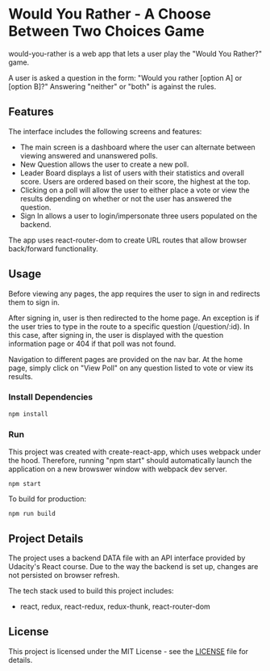 # Would You Rather - A Choose Between Two Choices Game

would-you-rather is a web app that lets a user play the "Would You Rather?" game.

A user is asked a question in the form: "Would you rather [option A] or [option B]?" Answering "neither" or "both" is against the rules.

## Features

The interface includes the following screens and features:

- The main screen is a dashboard where the user can alternate between viewing answered and unanswered polls.
- New Question allows the user to create a new poll.
- Leader Board displays a list of users with their statistics and overall score. Users are ordered based on their score, the highest at the top.
- Clicking on a poll will allow the user to either place a vote or view the results depending on whether or not the user has answered the question.
- Sign In allows a user to login/impersonate three users populated on the backend.

The app uses react-router-dom to create URL routes that allow browser back/forward functionality.

## Usage

Before viewing any pages, the app requires the user to sign in and redirects them to sign in.

After signing in, user is then redirected to the home page. An exception is if the user tries to type in the route to a specific question (/question/:id). In this case, after signing in, the user is displayed with the question information page or 404 if that poll was not found.

Navigation to different pages are provided on the nav bar. At the home page, simply click on "View Poll" on any question listed to vote or view its results.

### Install Dependencies

```
npm install
```

### Run

This project was created with create-react-app, which uses webpack under the hood. Therefore, running "npm start" should automatically launch the application on a new browswer window with webpack dev server.

```
npm start
```

To build for production:

```
npm run build
```

## Project Details

The project uses a backend DATA file with an API interface provided by Udacity's React course. Due to the way the backend is set up, changes are not persisted on browser refresh.

The tech stack used to build this project includes:

- react, redux, react-redux, redux-thunk, react-router-dom

## License

This project is licensed under the MIT License - see the [LICENSE](LICENSE) file for details.

